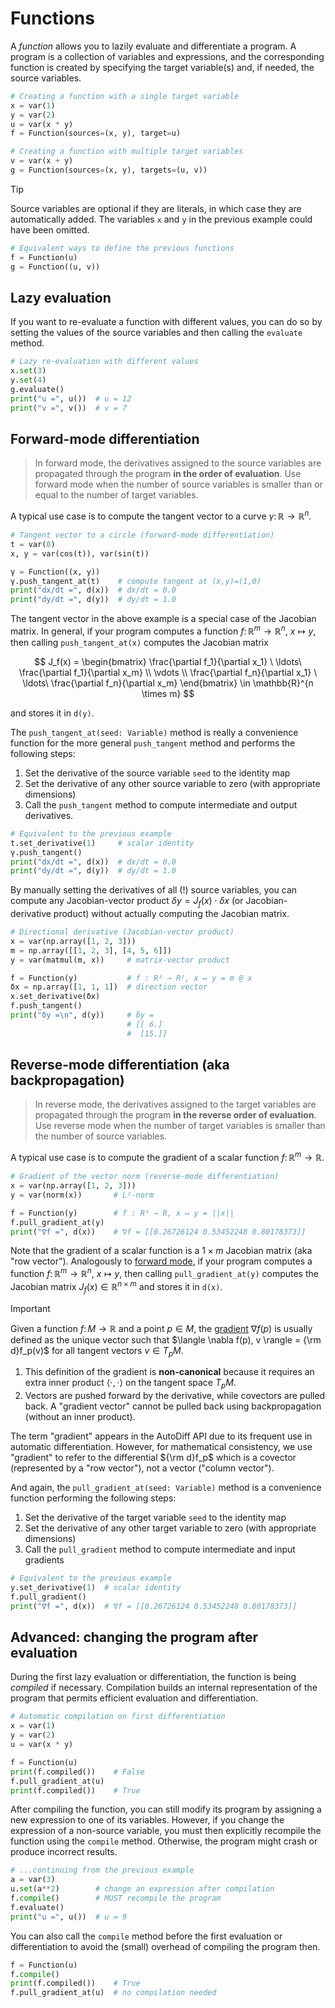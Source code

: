 # Functions

A *function* allows you to lazily evaluate and differentiate a program.
A program is a collection of variables and expressions, and the corresponding function is created by specifying the target variable(s) and, if needed, the source variables.

```python
# Creating a function with a single target variable
x = var(1)
y = var(2)
u = var(x * y)
f = Function(sources=(x, y), target=u)

# Creating a function with multiple target variables
v = var(x + y)
g = Function(sources=(x, y), targets=(u, v))
```

> [!TIP]
> Source variables are optional if they are literals, in which case they are automatically added.
> The variables `x` and `y` in the previous example could have been omitted.
>
> ```python
> # Equivalent ways to define the previous functions
> f = Function(u)
> g = Function((u, v))
> ```

## Lazy evaluation

If you want to re-evaluate a function with different values, you can do so by setting the values of the source variables and then calling the `evaluate` method.

```python
# Lazy re-evaluation with different values
x.set(3)
y.set(4)
g.evaluate()
print("u =", u())  # u = 12
print("v =", v())  # v = 7
```

## Forward-mode differentiation

> In forward mode, the derivatives assigned to the source variables are propagated through the program **in the order of evaluation**.
> Use forward mode when the number of source variables is smaller than or equal to the number of target variables.

A typical use case is to compute the tangent vector to a curve $\gamma \colon \mathbb{R} \to \mathbb{R}^n$.

```python
# Tangent vector to a circle (forward-mode differentiation)
t = var(0)
x, y = var(cos(t)), var(sin(t))

γ = Function((x, y))
γ.push_tangent_at(t)    # compute tangent at (x,y)=(1,0)
print("dx/dt =", d(x))  # dx/dt = 0.0
print("dy/dt =", d(y))  # dy/dt = 1.0
```

The tangent vector in the above example is a special case of the Jacobian matrix.
In general, if your program computes a function $f \colon \mathbb{R}^m \to \mathbb{R}^n$, $x \mapsto y$, then calling `push_tangent_at(x)` computes the Jacobian matrix

$$
J_f(x) = \begin{bmatrix}
    \frac{\partial f_1}{\partial x_1} \ \ldots\ \frac{\partial f_1}{\partial x_m} \\
    \vdots \\
    \frac{\partial f_n}{\partial x_1} \ \ldots\ \frac{\partial f_n}{\partial x_m}
\end{bmatrix} \in \mathbb{R}^{n \times m}
$$

and stores it in `d(y)`.

The `push_tangent_at(seed: Variable)` method is really a convenience function for the more general `push_tangent` method and performs the following steps:

1. Set the derivative of the source variable `seed` to the identity map
2. Set the derivative of any other source variable to zero (with appropriate dimensions)
3. Call the `push_tangent` method to compute intermediate and output derivatives.

```python
# Equivalent to the previous example
t.set_derivative(1)     # scalar identity
γ.push_tangent()
print("dx/dt =", d(x))  # dx/dt = 0.0
print("dy/dt =", d(y))  # dy/dt = 1.0
```

By manually setting the derivatives of all (!) source variables, you can compute any Jacobian-vector product $\delta y = J_f(x) \cdot \delta x$ (or Jacobian-derivative product) without actually computing the Jacobian matrix.

```python
# Directional derivative (Jacobian-vector product)
x = var(np.array([1, 2, 3]))
m = np.array([[1, 2, 3], [4, 5, 6]])
y = var(matmul(m, x))     # matrix-vector product

f = Function(y)           # f : R³ → R², x ↦ y = m @ x
δx = np.array([1, 1, 1])  # direction vector
x.set_derivative(δx)
f.push_tangent()
print("δy =\n", d(y))     # δy =
                          # [[ 6.]
                          #  [15.]]
```

## Reverse-mode differentiation (aka backpropagation)

> In reverse mode, the derivatives assigned to the target variables are propagated through the program **in the reverse order of evaluation**.
> Use reverse mode when the number of target variables is smaller than the number of source variables.

A typical use case is to compute the gradient of a scalar function $f \colon \mathbb{R}^m \to \mathbb{R}$.

```python
# Gradient of the vector norm (reverse-mode differentiation)
x = var(np.array([1, 2, 3]))
y = var(norm(x))       # L²-norm

f = Function(y)        # f : R³ → R, x ↦ y = ||x||
f.pull_gradient_at(y)
print("∇f =", d(x))    # ∇f = [[0.26726124 0.53452248 0.80178373]]
```

Note that the gradient of a scalar function is a $1 \times m$ Jacobian matrix (aka "row vector").
Analogously to [forward mode](#forward-mode-differentiation), if your program computes a function $f \colon \mathbb{R}^m \to \mathbb{R}^n$, $x \mapsto y$, then calling `pull_gradient_at(y)` computes the Jacobian matrix $J_f(x) \in \mathbb{R}^{n \times m}$ and stores it in `d(x)`.

> [!IMPORTANT]
> Given a function $f \colon M \to \mathbb{R}$ and a point $p \in M$, the [gradient](https://en.wikipedia.org/wiki/Gradient) $\nabla f(p)$ is usually defined as the unique vector such that $\langle \nabla f(p), v \rangle = {\rm d}f_p(v)$ for all tangent vectors $v \in T_pM$.
>
> 1. This definition of the gradient is **non-canonical** because it requires an extra inner product $\langle \cdot,\cdot \rangle$ on the tangent space $T_pM$.
> 2. Vectors are pushed forward by the derivative, while covectors are pulled back.
> A "gradient vector" cannot be pulled back using backpropagation (without an inner product).
>
> The term "gradient" appears in the AutoDiff API due to its frequent use in automatic differentiation. However, for mathematical consistency, we use "gradient" to refer to the differential ${\rm d}f_p$ which is a covector (represented by a "row vector"), not a vector ("column vector").

And again, the `pull_gradient_at(seed: Variable)` method is a convenience function performing the following steps:

1. Set the derivative of the target variable `seed` to the identity map
2. Set the derivative of any other target variable to zero (with appropriate dimensions)
3. Call the `pull_gradient` method to compute intermediate and input gradients

```python
# Equivalent to the previous example
y.set_derivative(1)  # scalar identity
f.pull_gradient()
print("∇f =", d(x))  # ∇f = [[0.26726124 0.53452248 0.80178373]]
```

## Advanced: changing the program after evaluation

During the first lazy evaluation or differentiation, the function is being *compiled* if necessary.
Compilation builds an internal representation of the program that permits efficient evaluation and differentiation.

```python
# Automatic compilation on first differentiation
x = var(1)
y = var(2)
u = var(x * y)

f = Function(u)
print(f.compiled())    # False
f.pull_gradient_at(u)
print(f.compiled())    # True
```

After compiling the function, you can still modify its program by assigning a new expression to one of its variables.
However, if you change the expression of a non-source variable, you must then explicitly recompile the function using the `compile` method.
Otherwise, the program might crash or produce incorrect results.

```python
# ...continuing from the previous example
a = var(3)
u.set(a**2)        # change an expression after compilation
f.compile()        # MUST recompile the program
f.evaluate()
print("u =", u())  # u = 9
```

You can also call the `compile` method before the first evaluation or differentiation to avoid the (small) overhead of compiling the program then.

```python
f = Function(u)
f.compile()
print(f.compiled())    # True
f.pull_gradient_at(u)  # no compilation needed
```
